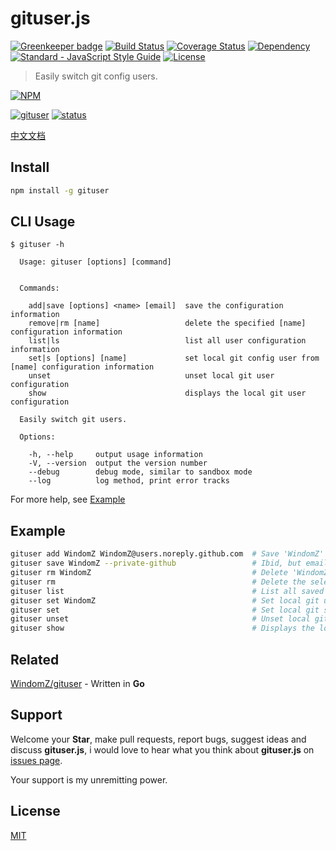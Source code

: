 # gituser.js

[![Greenkeeper badge](https://badges.greenkeeper.io/WindomZ/gituser.js.svg)](https://greenkeeper.io/)
[![Build Status](https://travis-ci.org/WindomZ/gituser.js.svg?branch=master)](https://travis-ci.org/WindomZ/gituser.js)
[![Coverage Status](https://coveralls.io/repos/github/WindomZ/gituser.js/badge.svg?branch=master)](https://coveralls.io/github/WindomZ/gituser.js?branch=master)
[![Dependency](https://david-dm.org/WindomZ/gituser.js.svg)](https://david-dm.org/WindomZ/gituser.js)
[![Standard - JavaScript Style Guide](https://img.shields.io/badge/code_style-standard-brightgreen.svg)](https://standardjs.com/)
[![License](https://img.shields.io/badge/license-MIT-green.svg)](https://opensource.org/licenses/MIT)

> Easily switch git config users.

[![NPM](https://nodei.co/npm/gituser.png)](https://nodei.co/npm/gituser/)

[![gituser](https://img.shields.io/npm/v/gituser.svg)](https://www.npmjs.com/package/gituser)
[![status](https://img.shields.io/badge/status-stable-green.svg)](https://www.npmjs.com/package/gituser)

[中文文档](https://github.com/WindomZ/gituser.js/blob/master/README_Ch-zh.md#readme)

## Install

```bash
npm install -g gituser
```

## CLI Usage

```
$ gituser -h

  Usage: gituser [options] [command]


  Commands:

    add|save [options] <name> [email]  save the configuration information
    remove|rm [name]                   delete the specified [name] configuration information
    list|ls                            list all user configuration information
    set|s [options] [name]             set local git config user from [name] configuration information
    unset                              unset local git user configuration
    show                               displays the local git user configuration

  Easily switch git users.

  Options:

    -h, --help     output usage information
    -V, --version  output the version number
    --debug        debug mode, similar to sandbox mode
    --log          log method, print error tracks
```

For more help, see [Example](#example)

## Example

```bash
gituser add WindomZ WindomZ@users.noreply.github.com  # Save 'WindomZ' into lists
gituser save WindomZ --private-github                 # Ibid, but email is GitHub privacy address
gituser rm WindomZ                                    # Delete 'WindomZ' from lists
gituser rm                                            # Delete the selected user from lists
gituser list                                          # List all saved user lists
gituser set WindomZ                                   # Set local git user and email
gituser set                                           # Set local git selected user and email
gituser unset                                         # Unset local git user configuration
gituser show                                          # Displays the local git user configuration
```

## Related

[WindomZ/gituser](https://github.com/WindomZ/gituser) - Written in **Go**

## Support

Welcome your **Star**, make pull requests, report bugs, suggest ideas and discuss **gituser.js**, 
i would love to hear what you think about **gituser.js** on [issues page](https://github.com/WindomZ/gituser.js/issues).

Your support is my unremitting power.

## License

[MIT](https://github.com/WindomZ/gituser.js/blob/master/LICENSE)
